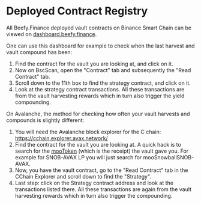 # Deployed Contract Registry

All Beefy.Finance deployed vault contracts on Binance Smart Chain can be viewed on [dashboard.beefy.finance](https://dashboard.beefy.finance).

One can use this dashboard for example to check when the last harvest and vault compound has been:
1. Find the contract for the vault you are looking at, and click on it.
2. Now on BscScan, open the "Contract" tab and subsequently the "Read Contract" tab.
3. Scroll down to the 11th box to find the strategy contract, and click on it.
4. Look at the strategy contract transactions. All these transactions are from the vault harvesting rewards which in turn also trigger the yield compounding.

On Avalanche, the method for checking how often your vault harvests and compounds is slightly different:
1. You will need the Avalanche block explorer for the C chain: https://cchain.explorer.avax.network/
2. Find the contract for the vault you are looking at. A quick hack is to search for the [mooToken](https://docs.beefy.finance/beefyfinance/faq/products/vaults#what-are-mootokens-and-what-is-the-relationship-between-the-amount-of-mootokens-i-have-compared-to-my-deposited-tokens) (which is the receipt) the vault gave you. For example for SNOB-AVAX LP you will just search for mooSnowballSNOB-AVAX.
3. Now, you have the vault contract, go to the "Read Contract" tab in the CChain Explorer and scroll down to find the "Strategy". 
4. Last step: click on the Strategy contract address and look at the transactions listed there. All these transactions are again from the vault harvesting rewards which in turn also trigger the compounding.